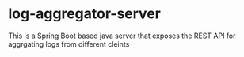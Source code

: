 # log-aggregator-server
This is a Spring Boot based java server that exposes the REST API for aggrgating logs from different cleints
